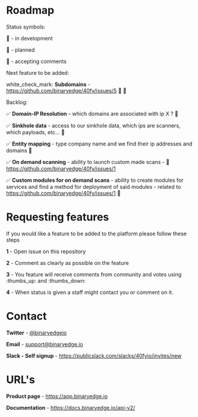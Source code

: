# Roadmap

Status symbols:

:green_book: - in development

:blue_book: - planned

:orange_book: - accepting comments

Next feature to be added:

white_check_mark: **Subdomains** - https://github.com/binaryedge/40fy/issues/5 :orange_book: :green_book:


Backlog:

:white_check_mark: **Domain-IP Resolution** - which domains are associated with ip X ? :green_book:

:white_check_mark: **Sinkhole data** - access to our sinkhole data, which ips are scanners, which payloads, etc... :green_book:

:white_check_mark: **Entity mapping** - type company name and we find their ip addresses and domains :blue_book:

:white_check_mark: **On demand scanning** - ability to launch custom made scans - :orange_book: https://github.com/binaryedge/40fy/issues/1

:white_check_mark: **Custom modules for on demand scans** - ability to create modules for services and find a method for deployment of said modules - related to https://github.com/binaryedge/40fy/issues/1 :orange_book:

# Requesting features

If you would like a feature to be added to the platform please follow these steps

**1** - Open issue on this repository

**2** - Comment as clearly as possible on the feature

**3** - You feature will receive comments from community and votes using :thumbs_up: and :thumbs_down:

**4** - When status is given a staff might contact you or comment on it.


# Contact 

**Twitter** - [@binaryedgeio](https://www.twitter.com/binaryedgeio)  

**Email** - support@binaryedge.io

**Slack - Self signup** - https://publicslack.com/slacks/40fyio/invites/new

# URL's

**Product page** - https://app.binaryedge.io

**Documentation** - https://docs.binaryedge.io/api-v2/
